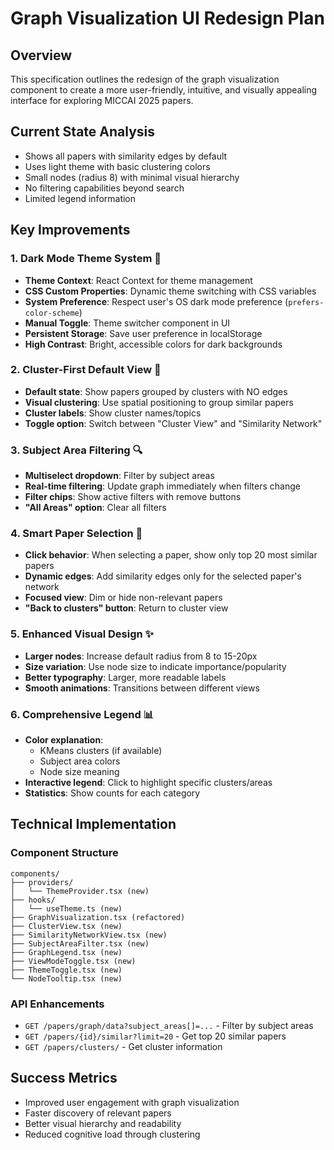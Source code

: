 # Graph Visualization UI Redesign Plan

## Overview
This specification outlines the redesign of the graph visualization component to create a more user-friendly, intuitive, and visually appealing interface for exploring MICCAI 2025 papers.

## Current State Analysis
- Shows all papers with similarity edges by default
- Uses light theme with basic clustering colors
- Small nodes (radius 8) with minimal visual hierarchy
- No filtering capabilities beyond search
- Limited legend information

## Key Improvements

### 1. Dark Mode Theme System 🌙
- **Theme Context**: React Context for theme management
- **CSS Custom Properties**: Dynamic theme switching with CSS variables
- **System Preference**: Respect user's OS dark mode preference (`prefers-color-scheme`)
- **Manual Toggle**: Theme switcher component in UI
- **Persistent Storage**: Save user preference in localStorage
- **High Contrast**: Bright, accessible colors for dark backgrounds

### 2. Cluster-First Default View 🎯
- **Default state**: Show papers grouped by clusters with NO edges
- **Visual clustering**: Use spatial positioning to group similar papers
- **Cluster labels**: Show cluster names/topics
- **Toggle option**: Switch between "Cluster View" and "Similarity Network"

### 3. Subject Area Filtering 🔍
- **Multiselect dropdown**: Filter by subject areas
- **Real-time filtering**: Update graph immediately when filters change
- **Filter chips**: Show active filters with remove buttons
- **"All Areas" option**: Clear all filters

### 4. Smart Paper Selection 🎯
- **Click behavior**: When selecting a paper, show only top 20 most similar papers
- **Dynamic edges**: Add similarity edges only for the selected paper's network
- **Focused view**: Dim or hide non-relevant papers
- **"Back to clusters" button**: Return to cluster view

### 5. Enhanced Visual Design ✨
- **Larger nodes**: Increase default radius from 8 to 15-20px
- **Size variation**: Use node size to indicate importance/popularity
- **Better typography**: Larger, more readable labels
- **Smooth animations**: Transitions between different views

### 6. Comprehensive Legend 📊
- **Color explanation**:
  - KMeans clusters (if available)
  - Subject area colors
  - Node size meaning
- **Interactive legend**: Click to highlight specific clusters/areas
- **Statistics**: Show counts for each category

## Technical Implementation

### Component Structure
```
components/
├── providers/
│   └── ThemeProvider.tsx (new)
├── hooks/
│   └── useTheme.ts (new)
├── GraphVisualization.tsx (refactored)
├── ClusterView.tsx (new)
├── SimilarityNetworkView.tsx (new)
├── SubjectAreaFilter.tsx (new)
├── GraphLegend.tsx (new)
├── ViewModeToggle.tsx (new)
├── ThemeToggle.tsx (new)
└── NodeTooltip.tsx (new)
```

### API Enhancements
- `GET /papers/graph/data?subject_areas[]=...` - Filter by subject areas
- `GET /papers/{id}/similar?limit=20` - Get top 20 similar papers
- `GET /papers/clusters/` - Get cluster information

## Success Metrics
- Improved user engagement with graph visualization
- Faster discovery of relevant papers
- Better visual hierarchy and readability
- Reduced cognitive load through clustering
